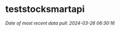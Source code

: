 
<!-- README.md is generated from README.Rmd. Please edit that file -->

# teststocksmartapi

*Date of most recent data pull: 2024-03-26 06:30:16*
